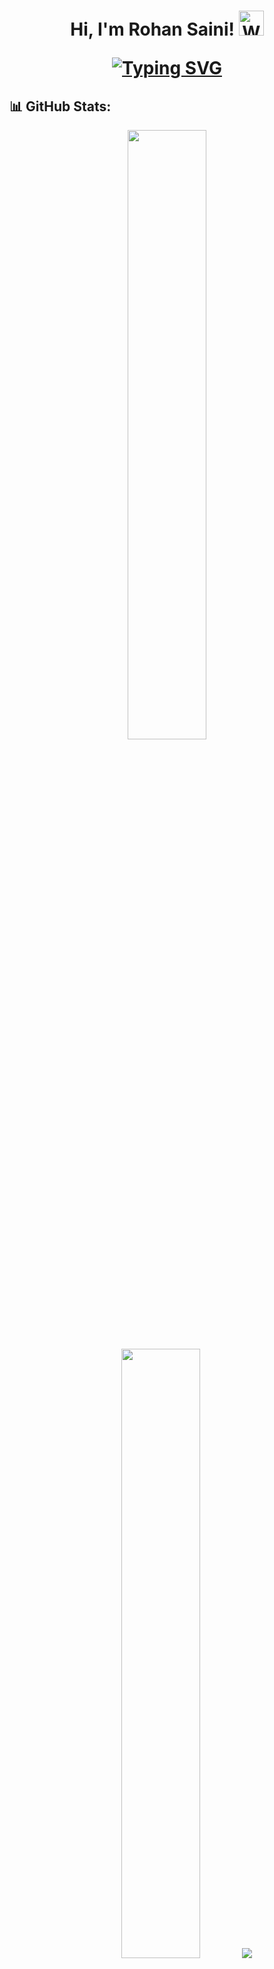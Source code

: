 
<h1 align="center"> Hi, I'm Rohan Saini! <img src="https://raw.githubusercontent.com/Tarikul-Islam-Anik/Animated-Fluent-Emojis/master/Emojis/Hand%20gestures/Waving%20Hand%20Medium-Light%20Skin%20Tone.png" alt="Waving Hand Medium-Light Skin Tone" width="40" height="40"</h1>

[![Typing SVG](https://readme-typing-svg.demolab.com?font=Fira+Code&weight=500&size=18&duration=4200&pause=500&center=true&vCenter=true&width=435&lines=MERN+Stack+Developer;Curious+Learner)](https://git.io/typing-svg)

## **📊 GitHub Stats:**

<p align="center">
  <img height="50%" width="auto" src ="https://github-readme-stats.vercel.app/api?username=roxxcli&show_icons=true&count_private=true&theme=vision-friendly-dark&hide=issues&hide_border=true&bg_color=1e272e">
  <img height="50%" width="auto" src ="https://github-readme-stats.vercel.app/api/top-langs/?username=roxxcli&layout=compact&hide_border=true&theme=vision-friendly-dark&bg_color=1e272e&langs_count=6&hide=jupyter%20notebook,mdx,tex,html,lua,php&exclude_repo=Pacman-AI">
  <img src ="https://github-readme-streak-stats.herokuapp.com?user=roxxcli&theme=vision-friendly-dark&hide_border=true&background=1e272e">
</p>

![](https://komarev.com/ghpvc/?username=roxxcli)



